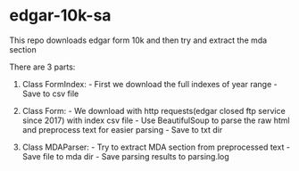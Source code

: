 # edgar-10k-sa

This repo downloads edgar form 10k and then try and extract the mda section

There are 3 parts:
  1. Class FormIndex:
    - First we download the full indexes of year range
    - Save to csv file

  2. Class Form:
    - We download with http requests(edgar closed ftp service since 2017) with index csv file
    - Use BeautifulSoup to parse the raw html and preprocess text for easier parsing
    - Save to txt dir

  3. Class MDAParser:
    - Try to extract MDA section from preprocessed text
    - Save file to mda dir
    - Save parsing results to parsing.log
